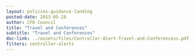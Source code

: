 ```yaml
---
layout: policies-guidance-landing 
posted-date: 2013-05-28
author: CFO Council
title: "Travel and Conferences"
subtitle: "Travel and Conferences"
doc-link: ../assets/files/Controller-Alert-Travel-and-Conferencess.pdf
filters: controller-alerts
---
```

